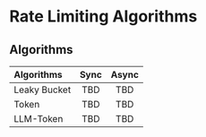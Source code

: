 # Rate Limiting Algorithms

## Algorithms

| Algorithms   |  Sync  |  Async  |
|:-------------|:------:|:-------:|
| Leaky Bucket |  TBD   |   TBD   |
| Token        |  TBD   |   TBD   |
| LLM-Token    |  TBD   |   TBD   |
